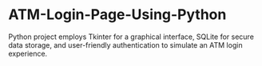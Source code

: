 # ATM-Login-Page-Using-Python
Python project employs Tkinter for a graphical interface, SQLite for secure data storage, and user-friendly authentication to simulate an ATM login experience.
